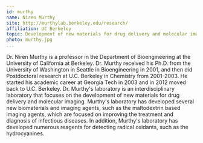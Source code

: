 ```yaml
---
id: murthy
name: Niren Murthy
site: http://murthylab.berkeley.edu/research/
affiliation: UC Berkeley
topic: Development of new materials for drug delivery and molecular imaging
photo: murthy.jpg
...
```


Dr\. Niren Murthy is a professor in the Department of Bioengineering at the
University of California at Berkeley. Dr\. Murthy received his Ph\.D\. from the
University of Washington in Seattle in Bioengineering in 2001, and then did
Postdoctoral research at U.C. Berkeley in Chemistry from 2001-2003. He started
his academic career at Georgia Tech in 2003 and in 2012 moved back to U.C.
Berkeley. Dr\. Murthy\'s laboratory is an interdisciplinary laboratory that
focuses on the development of new materials for drug delivery and molecular
imaging. Murthy\'s laboratory has developed several new biomaterials and imaging
agents, such as the maltodextrin based imaging agents, which are focused on
improving the treatment and diagnosis of infectious diseases. In addition,
Murthy\'s laboratory has developed numerous reagents for detecting radical
oxidants, such as the hydrocyanines.
